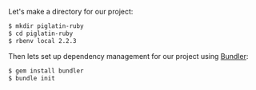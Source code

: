 Let's make a directory for our project:

```sh
$ mkdir piglatin-ruby
$ cd piglatin-ruby
$ rbenv local 2.2.3
```

Then lets set up dependency management for our project using [Bundler](http://bundler.io/):

```sh
$ gem install bundler
$ bundle init
```

